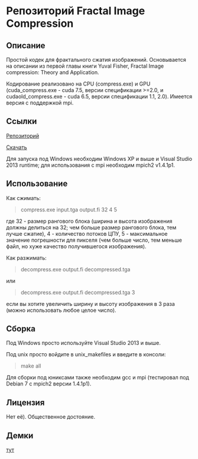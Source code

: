 Репозиторий Fractal Image Compression
=====================================

Описание
--------

Простой кодек для фрактального сжатия изображений. Основывается на описании из первой главы книги Yuval Fisher, Fractal Image compression: Theory and Application.

Кодирование реализовано на CPU (compress.exe) и GPU (cuda_compress.exe - cuda 7.5, версии спецификации >=2.0, и cudaold_compress.exe - cuda 6.5, версии спецификации 1.1, 2.0). Имеется версия с поддержкой mpi.

Ссылки
------

[Репозиторий](https://github.com/ImageProcessing-ElectronicPublications/fractal_image_compression)

[Скачать](https://github.com/ImageProcessing-ElectronicPublications/fractal_image_compression/releases)

Для запуска под Windows необходим Windows XP и выше и Visual Studio 2013 runtime; для использования с mpi необходим mpich2 v1.4.1p1.

Использование
-------------

Как сжимать:

>compress.exe input.tga output.fi 32 4 5

где 32 - размер рангового блока (ширина и высота изображения должны делиться на 32; чем больше размер рангового блока, тем лучше сжатие), 4 - количество потоков ЦПУ, 5 - максимальное значение погрешности для пикселя (чем больше число, тем меньше файл, но хуже качество получившегося изображения).

Как разжимать:

>decompress.exe output.fi decompressed.tga

или

>decompress.exe output.fi decompressed.tga 3

если вы хотите увеличить ширину и высоту изображения в 3 раза (можно использовать любое целое число).

Сборка
------

Под Windows просто используйте Visual Studio 2013 и выше.

Под unix просто войдите в unix_makefiles и введите в консоли:

>make all

Для сборки под юниксами также необходим gcc и mpi (тестировал под Debian 7 с mpich2 версии 1.4.1p1).

Лицензия
--------

Нет её). Общественное достояние.

Демки
-----

[тут](demos/README.md)

